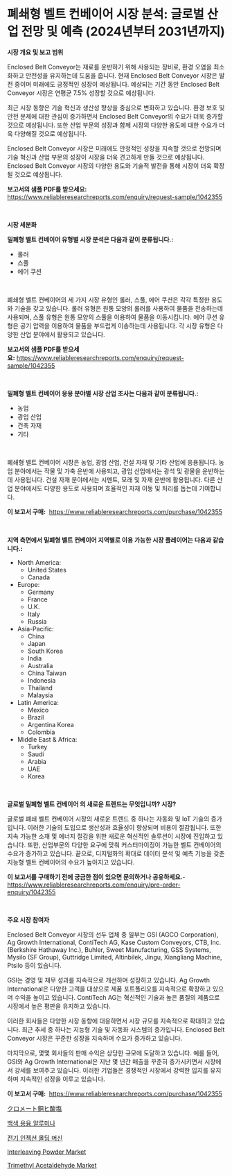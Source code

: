 <p><h1>폐쇄형 벨트 컨베이어 시장 분석: 글로벌 산업 전망 및 예측 (2024년부터 2031년까지)</h1></p><p><strong>시장 개요 및 보고 범위</strong></p>
<p><p>Enclosed Belt Conveyor는 재료를 운반하기 위해 사용되는 장비로, 환경 오염을 최소화하고 안전성을 유지하는데 도움을 줍니다. 현재 Enclosed Belt Conveyor 시장은 발전 중이며 미래에도 긍정적인 성장이 예상됩니다. 예상되는 기간 동안 Enclosed Belt Conveyor 시장은 연평균 7.5% 성장할 것으로 예상됩니다.</p><p>최근 시장 동향은 기술 혁신과 생산성 향상을 중심으로 변화하고 있습니다. 환경 보호 및 안전 문제에 대한 관심이 증가하면서 Enclosed Belt Conveyor의 수요가 더욱 증가할 것으로 예상됩니다. 또한 산업 부문의 성장과 함께 시장의 다양한 용도에 대한 수요가 더욱 다양해질 것으로 예상됩니다.</p><p>Enclosed Belt Conveyor 시장은 미래에도 안정적인 성장을 지속할 것으로 전망되며 기술 혁신과 산업 부문의 성장이 시장을 더욱 견고하게 만들 것으로 예상됩니다. Enclosed Belt Conveyor 시장의 다양한 용도와 기술적 발전을 통해 시장이 더욱 확장될 것으로 예상됩니다.</p></p>
<p><strong>보고서의 샘플 PDF를 받으세요:</strong> <a href="https://www.reliableresearchreports.com/enquiry/request-sample/1042355">https://www.reliableresearchreports.com/enquiry/request-sample/1042355</a></p>
<p>&nbsp;</p>
<p><strong>시장 세분화</strong></p>
<p><strong>밀폐형 벨트 컨베이어 유형별 시장 분석은 다음과 같이 분류됩니다.:</strong></p>
<p><ul><li>롤러</li><li>스풀</li><li>에어 쿠션</li></ul></p>
<p>&nbsp;</p>
<p><p>폐쇄형 벨트 컨베이어의 세 가지 시장 유형인 롤러, 스풀, 에어 쿠션은 각각 특정한 용도와 기술을 갖고 있습니다. 롤러 유형은 원통 모양의 롤러를 사용하여 물품을 전송하는데 사용되며, 스풀 유형은 원통 모양의 스풀을 이용하여 물품을 이동시킵니다. 에어 쿠션 유형은 공기 압력을 이용하여 물품을 부드럽게 이송하는데 사용됩니다. 각 시장 유형은 다양한 산업 분야에서 활용되고 있습니다.</p></p>
<p><strong>보고서의 샘플 PDF를 받으세요:</strong>&nbsp;<a href="https://www.reliableresearchreports.com/enquiry/request-sample/1042355">https://www.reliableresearchreports.com/enquiry/request-sample/1042355</a></p>
<p>&nbsp;</p>
<p><strong> 밀폐형 벨트 컨베이어 응용 분야별 시장 산업 조사는 다음과 같이 분류됩니다.:</strong></p>
<p><ul><li>농업</li><li>광업 산업</li><li>건축 자재</li><li>기타</li></ul></p>
<p>&nbsp;</p>
<p><p>폐쇄형 벨트 컨베이어 시장은 농업, 광업 산업, 건설 자재 및 기타 산업에 응용됩니다. 농업 분야에서는 작물 및 가축 운반에 사용되고, 광업 산업에서는 광석 및 광물을 운반하는 데 사용됩니다. 건설 자재 분야에서는 시멘트, 모래 및 자재 운반에 활용됩니다. 다른 산업 분야에서도 다양한 용도로 사용되며 효율적인 자재 이동 및 처리를 돕는데 기여합니다.</p></p>
<p><strong>이 보고서 구매:</strong>&nbsp; <a href="https://www.reliableresearchreports.com/purchase/1042355">https://www.reliableresearchreports.com/purchase/1042355</a></p>
<p>&nbsp;</p>
<p><strong>지역 측면에서 밀폐형 벨트 컨베이어 지역별로 이용 가능한 시장 플레이어는 다음과 같습니다.:</strong></p>
<p><ul>
    <li>
        North America:
        <ul>
            <li>United States</li>
            <li>Canada</li>
        </ul>
    </li>
    <li>
        Europe:
        <ul>
            <li>Germany</li>
            <li>France</li>
            <li>U.K.</li>
            <li>Italy</li>
            <li>Russia</li>
        </ul>
    </li>
    <li>
        Asia-Pacific:
        <ul>
            <li>China</li>
            <li>Japan</li>
            <li>South Korea</li>
            <li>India</li>
            <li>Australia</li>
            <li>China Taiwan</li>
            <li>Indonesia</li>
            <li>Thailand</li>
            <li>Malaysia</li>
        </ul>
    </li>
    <li>
        Latin America:
        <ul>
            <li>Mexico</li>
            <li>Brazil</li>
            <li>Argentina Korea</li>
            <li>Colombia</li>
        </ul>
    </li>
    <li>
        Middle East & Africa:
        <ul>
            <li>Turkey</li>
            <li>Saudi</li>
            <li>Arabia</li>
            <li>UAE</li>
            <li>Korea</li>
        </ul>
    </li>
    </ul></p>
<p>&nbsp;</p>
<p><strong>글로벌 밀폐형 벨트 컨베이어 의 새로운 트렌드는 무엇입니까? 시장?</strong></p>
<p><p>글로벌 폐쇄 벨트 컨베이어 시장의 새로운 트렌드 중 하나는 자동화 및 IoT 기술의 증가입니다. 이러한 기술의 도입으로 생산성과 효율성이 향상되며 비용이 절감됩니다. 또한 지속 가능한 소재 및 에너지 절감을 위한 새로운 혁신적인 솔루션이 시장에 진입하고 있습니다. 또한, 산업부문의 다양한 요구에 맞춰 커스터마이징이 가능한 벨트 컨베이어의 수요가 증가하고 있습니다. 끝으로, 디지털화의 확대로 데이터 분석 및 예측 기능을 갖춘 지능형 벨트 컨베이어의 수요가 높아지고 있습니다.</p></p>
<p><strong>이 보고서를 구매하기 전에 궁금한 점이 있으면 문의하거나 공유하세요.</strong>- <a href="https://www.reliableresearchreports.com/enquiry/pre-order-enquiry/1042355">https://www.reliableresearchreports.com/enquiry/pre-order-enquiry/1042355</a></p>
<p>&nbsp;</p>
<p><strong>주요 시장 참여자</strong></p>
<p><p>Enclosed Belt Conveyor 시장의 선두 업체 중 일부는 GSI (AGCO Corporation), Ag Growth International, ContiTech AG, Kase Custom Conveyors, CTB, Inc. (Berkshire Hathaway Inc.), Buhler, Sweet Manufacturing, GSS Systems, Mysilo (SF Group), Guttridge Limited, Altinbilek, Jingu, Xiangliang Machine, Ptsilo 등이 있습니다.</p><p>GSI는 경영 및 재무 성과를 지속적으로 개선하며 성장하고 있습니다. Ag Growth International은 다양한 고객을 대상으로 제품 포트폴리오를 지속적으로 확장하고 있으며 수익을 높이고 있습니다. ContiTech AG는 혁신적인 기술과 높은 품질의 제품으로 시장에서 높은 평판을 유지하고 있습니다.</p><p>이러한 회사들은 다양한 시장 동향에 대응하면서 시장 규모를 지속적으로 확대하고 있습니다. 최근 추세 중 하나는 지능형 기술 및 자동화 시스템의 증가입니다. Enclosed Belt Conveyor 시장은 꾸준한 성장을 지속하며 수요가 증가하고 있습니다.</p><p>마지막으로, 몇몇 회사들의 판매 수익은 상당한 규모에 도달하고 있습니다. 예를 들어, GSI와 Ag Growth International은 지난 몇 년간 매출을 꾸준히 증가시키면서 시장에서 강세를 보여주고 있습니다. 이러한 기업들은 경쟁적인 시장에서 강력한 입지를 유지하며 지속적인 성장을 이루고 있습니다.</p></p>
<p><strong>이 보고서 구매:</strong>&nbsp;&nbsp;<a href="https://www.reliableresearchreports.com/purchase/1042355">https://www.reliableresearchreports.com/purchase/1042355</a></p>
<p><p><a href="https://github.com/ppmazlotr77499/Market-Research-Report-List-1/blob/main/6848002189835.md">クロメート銅ヒ酸塩</a></p><p><a href="https://github.com/idcefvhkdut6/Market-Research-Report-List-1/blob/main/3395548189710.md">백색 용융 알루미나</a></p><p><a href="https://github.com/vsap75a286l/Market-Research-Report-List-1/blob/main/3918503189711.md">전기 인젝션 몰딩 머신</a></p><p><a href="https://issuu.com/reportprime-2/docs/interleaving-powder-market-size-2030.pptx">Interleaving Powder Market</a></p><p><a href="https://github.com/GroverBarry/Market-Research-Report-List-4/blob/main/trimethyl-acetaldehyde-market.md">Trimethyl Acetaldehyde Market</a></p></p>
